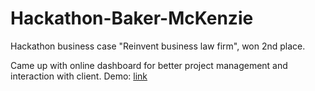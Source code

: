 # Hackathon-Baker-McKenzie
 Hackathon business case "Reinvent business law firm", won 2nd place.

Came up with online dashboard for better project management and interaction with client. 
Demo: [link](http://goo.gl/WoBChD) 
